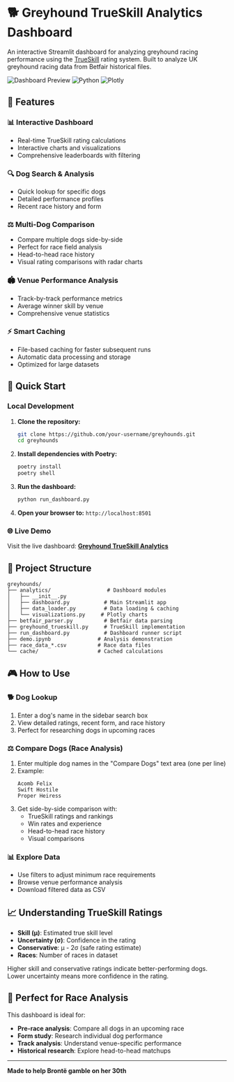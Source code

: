 # 🐕 Greyhound TrueSkill Analytics Dashboard

An interactive Streamlit dashboard for analyzing greyhound racing performance using the [TrueSkill](https://trueskill.org/) rating system. Built to analyze UK greyhound racing data from Betfair historical files.

![Dashboard Preview](https://img.shields.io/badge/Streamlit-FF4B4B?style=for-the-badge&logo=streamlit&logoColor=white)
![Python](https://img.shields.io/badge/Python-3776AB?style=for-the-badge&logo=python&logoColor=white)
![Plotly](https://img.shields.io/badge/Plotly-3F4F75?style=for-the-badge&logo=plotly&logoColor=white)

## 🎯 Features

### 📊 **Interactive Dashboard**
- Real-time TrueSkill rating calculations
- Interactive charts and visualizations
- Comprehensive leaderboards with filtering

### 🔍 **Dog Search & Analysis**
- Quick lookup for specific dogs
- Detailed performance profiles
- Recent race history and form

### ⚖️ **Multi-Dog Comparison**
- Compare multiple dogs side-by-side
- Perfect for race field analysis
- Head-to-head race history
- Visual rating comparisons with radar charts

### 🏟️ **Venue Performance Analysis**
- Track-by-track performance metrics
- Average winner skill by venue
- Comprehensive venue statistics

### ⚡ **Smart Caching**
- File-based caching for faster subsequent runs
- Automatic data processing and storage
- Optimized for large datasets

## 🚀 Quick Start

### Local Development

1. **Clone the repository:**
   ```bash
   git clone https://github.com/your-username/greyhounds.git
   cd greyhounds
   ```

2. **Install dependencies with Poetry:**
   ```bash
   poetry install
   poetry shell
   ```

3. **Run the dashboard:**
   ```bash
   python run_dashboard.py
   ```

4. **Open your browser to:** `http://localhost:8501`

### 🌐 Live Demo

Visit the live dashboard: [**Greyhound TrueSkill Analytics**](https://your-app-name.streamlit.app)

## 📁 Project Structure

```
greyhounds/
├── analytics/                  # Dashboard modules
│   ├── __init__.py
│   ├── dashboard.py           # Main Streamlit app
│   ├── data_loader.py         # Data loading & caching
│   └── visualizations.py     # Plotly charts
├── betfair_parser.py          # Betfair data parsing
├── greyhound_trueskill.py     # TrueSkill implementation
├── run_dashboard.py           # Dashboard runner script
├── demo.ipynb               # Analysis demonstration
├── race_data_*.csv          # Race data files
└── cache/                   # Cached calculations
```

## 🎮 How to Use

### 🐕 **Dog Lookup**
1. Enter a dog's name in the sidebar search box
2. View detailed ratings, recent form, and race history
3. Perfect for researching dogs in upcoming races

### ⚖️ **Compare Dogs** (Race Analysis)
1. Enter multiple dog names in the "Compare Dogs" text area (one per line)
2. Example:
   ```
   Acomb Felix
   Swift Hostile
   Proper Heiress
   ```
3. Get side-by-side comparison with:
   - TrueSkill ratings and rankings
   - Win rates and experience
   - Head-to-head race history
   - Visual comparisons

### 📊 **Explore Data**
- Use filters to adjust minimum race requirements
- Browse venue performance analysis
- Download filtered data as CSV

## 📈 Understanding TrueSkill Ratings

- **Skill (μ)**: Estimated true skill level
- **Uncertainty (σ)**: Confidence in the rating
- **Conservative**: μ - 2σ (safe rating estimate)
- **Races**: Number of races in dataset

Higher skill and conservative ratings indicate better-performing dogs. Lower uncertainty means more confidence in the rating.

## 🏁 Perfect for Race Analysis

This dashboard is ideal for:
- **Pre-race analysis**: Compare all dogs in an upcoming race
- **Form study**: Research individual dog performance
- **Track analysis**: Understand venue-specific performance
- **Historical research**: Explore head-to-head matchups

---

**Made to help Brontë gamble on her 30th**
